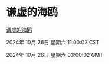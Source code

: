 # 谦虚的海鸥
[谦虚的海鸥](http://219.139.197.74:56308/qxdho/course/base/hotlink/index.php)

2024年 10月 26日 星期六 11:00:02 CST

2024年 10月 26日 星期六 03:00:02 GMT
